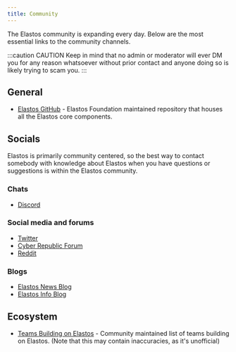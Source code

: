 ```yaml
---
title: Community
---
```


The Elastos community is expanding every day. Below are the most essential links to the community channels.

:::caution CAUTION
Keep in mind that no admin or moderator will ever DM you for any reason whatsoever without prior contact and anyone doing so is likely trying to scam you.
:::

## General

- [Elastos GitHub](https://github.com/elastos) - Elastos Foundation maintained repository that houses all the Elastos core components.

## Socials

Elastos is primarily community centered, so the best way to contact somebody with knowledge about Elastos when you have questions or suggestions is within the Elastos community.

### Chats

- [Discord](https://discord.gg/elastos)

### Social media and forums

- [Twitter](https://twitter.com/elastosinfo)
- [Cyber Republic Forum](https://cyberrepublic.org/suggestion)
- [Reddit](https://www.reddit.com/r/Elastos/)

### Blogs

- [Elastos News Blog](https://news.elastos.org/)
- [Elastos Info Blog](https://elastos.info/blog-and-news/)

## Ecosystem

- [Teams Building on Elastos](https://elastos.info/ecosystem/) - Community maintained list of teams building on Elastos. (Note that this may contain inaccuracies, as it's unofficial)
